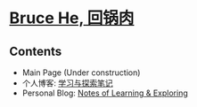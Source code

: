 # [Bruce He, 回锅肉](https://devtunes.github.io/)

## Contents

- Main Page (Under construction)
- 个人博客: [学习与探索笔记](https://devtunes.github.io/zh/)
- Personal Blog: [Notes of Learning & Exploring](https://devtunes.github.io/en/)
